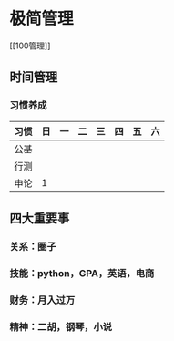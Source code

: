 # 极简管理
[[100管理]]



## 时间管理

### 习惯养成

| 习惯 | 日   | 一   | 二   | 三   | 四   | 五   | 六   |
| ---- | ---- | ---- | ---- | ---- | ---- | ---- | ---- |
| 公基 |      |      |      |      |      |      |      |
| 行测 |      |      |      |      |      |      |      |
| 申论 | 1    |      |      |      |      |      |      |

## 四大重要事

### 关系：圈子

### 技能：python，GPA，英语，电商

### 财务：月入过万

### 精神：二胡，钢琴，小说
